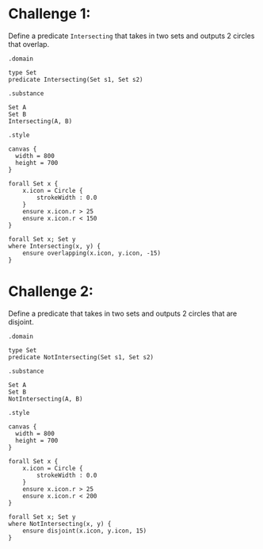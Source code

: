 # Challenge 1:

Define a predicate `Intersecting` that takes in two sets and outputs 2 circles that overlap.

`.domain`

```
type Set
predicate Intersecting(Set s1, Set s2)
```

`.substance`

```
Set A
Set B
Intersecting(A, B)
```

`.style`

```
canvas {
  width = 800
  height = 700
}

forall Set x {
    x.icon = Circle {
        strokeWidth : 0.0
    }
    ensure x.icon.r > 25
    ensure x.icon.r < 150
}

forall Set x; Set y
where Intersecting(x, y) {
    ensure overlapping(x.icon, y.icon, -15)
}
```

# Challenge 2:

Define a predicate that takes in two sets and outputs 2 circles that are disjoint.

`.domain`

```
type Set
predicate NotIntersecting(Set s1, Set s2)
```

`.substance`

```
Set A
Set B
NotIntersecting(A, B)
```

`.style`

```
canvas {
  width = 800
  height = 700
}

forall Set x {
    x.icon = Circle {
        strokeWidth : 0.0
    }
    ensure x.icon.r > 25
    ensure x.icon.r < 200
}

forall Set x; Set y
where NotIntersecting(x, y) {
    ensure disjoint(x.icon, y.icon, 15)
}
```
